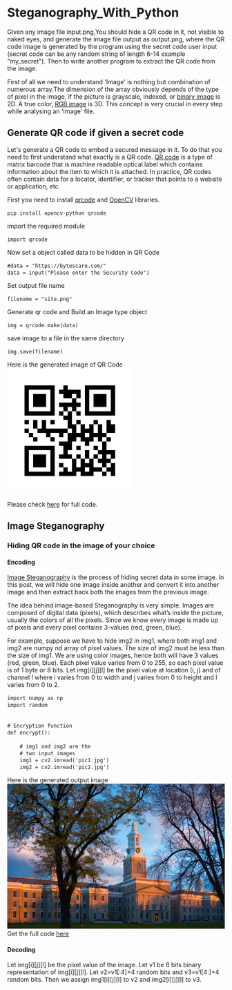 # Steganography_With_Python
Given any image file input.png,You should hide a QR code in it, not visible to naked eyes, and generate the image file output as output.png, where the QR code image is generated by the program using the secret code user input (secret code can be any random string of length 6-14 example "my_secret"). Then to write another program to extract the QR code from the image.

First of all we need to understand 'Image' is nothing but combination of numerous array.The dimension of the array obviously depends of the type of pixel in the image, if the picture is grayscale, indexed, or [binary image](https://www.researchgate.net/figure/A-digital-image-is-a-2D-array-of-pixels-Each-pixel-is-characterised-by-its-x-y_fig1_221918148) is 2D. A true color, [RGB image](https://en.wikipedia.org/wiki/Color_image) is 3D. This concept is very crucial in every step while analysing an 'image' file.

## Generate QR code if given a secret code

Let's generate a QR code to embed a secured message in it. To do that you need to first understand what exactly is a QR code. [QR code](https://en.wikipedia.org/wiki/QR_code) is a type of matrix barcode that is machine readable optical label which contains information about the item to which it is attached. In practice, QR codes often contain data for a locator, identifier, or tracker that points to a website or application, etc.

First you need to install [qrcode](https://pypi.org/project/qrcode/) and [OpenCV](https://pypi.org/project/opencv-python/) libraries.

```
pip install opencv-python qrcode
```
import the required module
```
import qrcode
```
Now set a object called data to be hidden in QR Code 
```
#data = "https://bytescare.com/"
data = input("Please enter the Security Code")
```
Set output file name 
```
filename = "site.png"
```
Generate qr code  and Build an Image type object
```
img = qrcode.make(data)
```
save image to a file in the same directory 
```
img.save(filename)
```

Here is the generated image of QR Code ![sample](https://github.com/aks861999/Steganography_With_PyPy_Akash/blob/master/site%20(1).png)

Please check [here](https://github.com/aks861999/Steganography_With_PyPy_Akash/blob/master/Generate_QR_Code.py) for full code.

## Image Steganography
### Hiding QR code in the image of your choice
#### Encoding

[Image Steganography](https://www.geeksforgeeks.org/image-steganography-in-cryptography/) is the process of hiding secret data in some image. In this post, we will hide one image inside another and convert it into another image and then extract back both the images from the previous image.

The idea behind image-based Steganography is very simple. Images are composed of digital data (pixels), which describes what’s inside the picture, usually the colors of all the pixels. Since we know every image is made up of pixels and every pixel contains 3-values (red, green, blue).

For example, suppose we have to hide img2 in img1, where both img1 and img2 are numpy nd array of pixel values. The size of img2 must be less than the size of img1. We are using color images, hence both will have 3 values (red, green, blue). Each pixel value varies from 0 to 255, so each pixel value is of 1 byte or 8 bits. Let img[i][j][l] be the pixel value at location (i, j) and of channel l where i varies from 0 to width and j varies from 0 to height and l varies from 0 to 2.

```import cv2 
import numpy as np 
import random 
  
  
# Encryption function 
def encrypt(): 
      
    # img1 and img2 are the 
    # two input images 
    img1 = cv2.imread('pic1.jpg') 
    img2 = cv2.imread('pic2.jpg') 

```
Here is the generated output image ![sample](https://github.com/aks861999/Steganography_With_PyPy_Akash/blob/master/output.png)
Get the full code [here](https://github.com/aks861999/Steganography_With_PyPy_Akash/blob/master/hide%202_in_1.py)

#### Decoding
Let img[i][j][l] be the pixel value of the image. Let v1 be 8 bits binary representation of img[i][j][l]. Let v2=v1[:4]+4 random bits and v3=v1[4:]+4 random bits. Then we assign img1[i][j][l] to v2 and img2[i][j][l] to v3.
